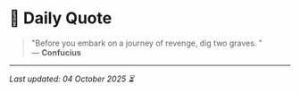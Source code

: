 # 📜 Daily Quote

> "Before you embark on a journey of revenge, dig two graves. "  
> — **Confucius**

---

_Last updated: 04 October 2025 ⏳_
